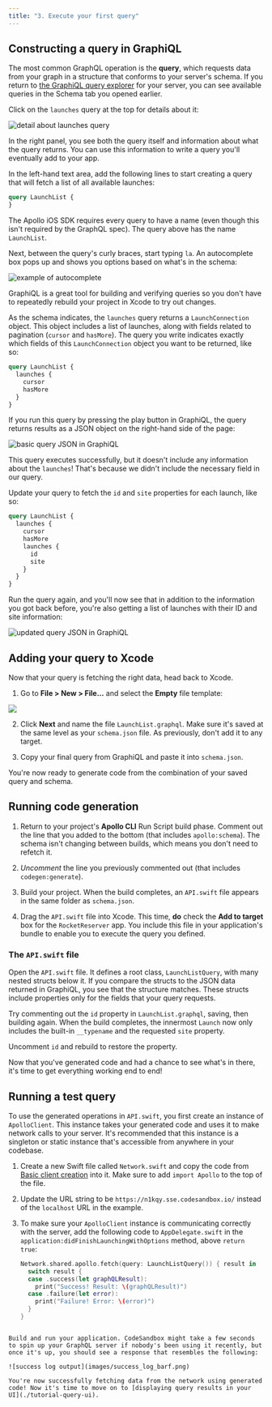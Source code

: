 ```yaml
---
title: "3. Execute your first query"
---
```


## Constructing a query in GraphiQL

The most common GraphQL operation is the **query**, which requests data from your graph in a structure that conforms to your server's schema. If you return to [the GraphiQL query explorer](https://n1kqy.sse.codesandbox.io/) for your server, you can see available queries in the Schema tab you opened earlier. 

Click on the `launches` query at the top for details about it:

![detail about launches query](images/launches_detail.png)

In the right panel, you see both the query itself and information about what the query returns. You can use this information to write a query you'll eventually add to your app. 

In the left-hand text area, add the following lines to start creating a query that will fetch a list of all available launches: 

```graphql
query LaunchList {
}
```

The Apollo iOS SDK requires every query to have a name (even though this isn't required by the GraphQL spec). The query above has the name `LaunchList`.

Next, between the query's curly braces, start typing `la`. An autocomplete box pops up and shows you options based on what's in the schema:

![example of autocomplete](images/grapqhiql_autocomplete.png)

GraphiQL is a great tool for building and verifying queries so you don't have to repeatedly rebuild your project in Xcode to try out changes.

As the schema indicates, the `launches` query returns a `LaunchConnection` object. This object includes a list of launches, along with fields related to pagination (`cursor` and `hasMore`). The query you write indicates exactly which fields of this `LaunchConnection` object you want to be returned, like so:

```graphql
query LaunchList {
  launches {
    cursor
    hasMore
  }  
}
```

If you run this query by pressing the play button in GraphiQL, the query returns results as a JSON object on the right-hand side of the page: 

![basic query JSON in GraphiQL](images/completed_basic_query.png)

This query executes successfully, but it doesn't include any information about the `launches`! That's because we didn't include the necessary field in our query.

Update your query to fetch the `id` and `site` properties for each launch, like so:

```graphql
query LaunchList {
  launches {
    cursor
    hasMore
    launches {
      id
      site
    }
  }  
}
```

Run the query again, and you'll now see that in addition to the information you got back before, you're also getting a list of launches with their ID and site information: 

![updated query JSON in GraphiQL](images/completed_id_query.png)

## Adding your query to Xcode

Now that your query is fetching the right data, head back to Xcode.

1. Go to **File > New > File...** and select the **Empty** file template:

![](images/empty_file_template.png)

2. Click **Next** and name the file `LaunchList.graphql`. Make sure it's saved at the same level as your `schema.json` file. As previously, don't add it to any target.

3. Copy your final query from GraphiQL and paste it into `schema.json`. 

You're now ready to generate code from the combination of your saved query and schema.

## Running code generation

1. Return to your project's **Apollo CLI** Run Script build phase. Comment out the line that you added to the bottom (that includes `apollo:schema`). The schema isn't changing between builds, which means you don't need to refetch it.

2. _Uncomment_ the line you previously commented out (that includes `codegen:generate`).

3. Build your project. When the build completes, an `API.swift` file appears in the same folder  as `schema.json`.

4. Drag the `API.swift` file into Xcode. This time, **do** check the **Add to target** box for the `RocketReserver` app. You include this file in your application's bundle to enable you to execute the query you defined.

### The `API.swift` file

Open the `API.swift` file. It defines a root class, `LaunchListQuery`, with many nested structs below it. If you compare the structs to the JSON data returned in GraphiQL, you see that the structure matches. These structs include properties only for the fields that your query requests. 

Try commenting out the `id` property in `LaunchList.graphql`, saving, then building again. When the build completes, the innermost `Launch` now only includes the built-in `__typename` and the requested `site` property. 

Uncomment `id` and rebuild to restore the property.

Now that you've generated code and had a chance to see what's in there, it's time to get everything working end to end!

## Running a test query

To use the generated operations in `API.swift`, you first create an instance of `ApolloClient`. This instance takes your generated code and uses it to make network calls to your server. It's recommended that this instance is a singleton or static instance that's accessible from anywhere in your codebase.

1. Create a new Swift file called `Network.swift` and copy the code from [Basic client creation](/initialization/#basic-client-creation) into it. Make sure to add `import Apollo` to the top of the file.

2. Update the URL string to be `https://n1kqy.sse.codesandbox.io/` instead of the `localhost` URL in the example.

3. To make sure your `ApolloClient` instance is communicating correctly with the server, add the following code to `AppDelegate.swift` in the `application:didFinishLaunchingWithOptions` method, above `return true`:

    ```swift
    Network.shared.apollo.fetch(query: LaunchListQuery()) { result in
      switch result {
      case .success(let graphQLResult):
        print("Success! Result: \(graphQLResult)")
      case .failure(let error):
        print("Failure! Error: \(error)")
      }
    }
```

Build and run your application. CodeSandbox might take a few seconds to spin up your GraphQL server if nobody's been using it recently, but once it's up, you should see a response that resembles the following: 

![success log output](images/success_log_barf.png)

You're now successfully fetching data from the network using generated code! Now it's time to move on to [displaying query results in your UI](./tutorial-query-ui).
